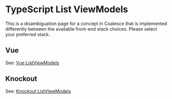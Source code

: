 
# TypeScript List ViewModels

This is a disambiguation page for a concept in Coalesce that is implemented differently between the available front-end stack choices. Please select your preferred stack.

## Vue
See: [Vue ListViewModels](/stacks/vue/layers/viewmodels.md) 

## Knockout
See: [Knockout ListViewModels](/stacks/ko/client/list-view-model.md) 
